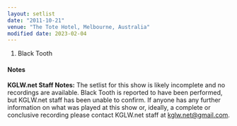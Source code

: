 ```yaml
---
layout: setlist
date: "2011-10-21"
venue: "The Tote Hotel, Melbourne, Australia"
modified date: 2023-02-04
---
```


 1. Black Tooth


#### Notes

**KGLW.net Staff Notes:** The setlist for this show is likely incomplete and no recordings are available. Black Tooth is reported to have been performed, but KGLW.net staff has been unable to confirm. If anyone has any further information on what was played at this show or, ideally, a complete or conclusive recording please contact KGLW.net staff at kglw.net@gmail.com.
